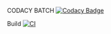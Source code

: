 CODACY BATCH
[![Codacy Badge](https://app.codacy.com/project/badge/Grade/673fa7652dd2481ba718885de29d7709)](https://www.codacy.com/gh/pavithra-7373/Pavithra_Personal_Diary/dashboard?utm_source=github.com&amp;utm_medium=referral&amp;utm_content=pavithra-7373/Pavithra_Personal_Diary&amp;utm_campaign=Badge_Grade)

Build
[![CI](https://github.com/pavithra-7373/Pavithra_Personal_Diary/actions/workflows/build.yml/badge.svg)](https://github.com/pavithra-7373/Pavithra_Personal_Diary/actions/workflows/build.yml)


